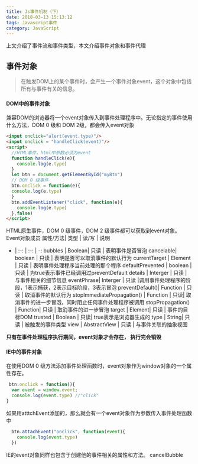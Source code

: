 ```yaml
---
title: Js事件机制（下）
date: 2018-03-13 15:13:12
tags: Javascript事件
category: JavaScript
---
```

上文介绍了事件流和事件类型，本文介绍事件对象和事件代理
## 事件对象
> 在触发DOM上的某个事件时，会产生一个事件对象event，这个对象中包括所有与事件有关的信息。

#### DOM中的事件对象
兼容DOM的浏览器将一个event对象传入到事件处理程序中。无论指定的事件使用什么方法，DOM 0 级和 DOM 2级，都会传入event对象
```html
<input onclick="alert(event.type)"/>
<input onclick = "handleClick(event)"/>
<script>
  //HTML事件，html中参数必须为event
  function handleClick(e){
    console.log(e.type)
  }
  let btn = document.getElementById("myBtn")
  // DOM 0 级事件
  btn.onclick = function(e){
  console.log(e.type)
  }
  btn.addEventListener("click", function(e){
    console.log(e.type)
  },false)
</script>
```

HTML原生事件，DOM 0 级事件，DOM 2 级事件都可以获取到event对象。
Event对象成员
属性/方法| 类型 | 读/写 | 说明
- | :-: | :-: |  -: 
bubbles | Boolean| 只读 | 表明事件是否冒泡 
cancelable| boolean | 只读 |  表明是否可以取消事件的默认行为
currentTarget | Element | 只读 | 表明事件处理程序当前处理的那个程序
defaultPrevented | boolean | 只读 | 为true表示事件已经调用过preventDefault
details | Interger | 只读 | 与事件相关的细节信息
eventPhrase| Interger | 只读 |调用事件处理程序的阶段，1表示捕获，2表示目标阶段，3表示冒泡 
preventDefault()| Function | 只读 | 取消事件的默认行为 
stopImmediatePropagation() | Function | 只读| 取消事件的进一步冒泡，同时阻止任何事件处理程序被调用
stopPropagation() | Function| 只读 | 取消事件的进一步冒泡
target | Element|  只读 | 事件的目标DOM
trusted | Boolean | 只读| true表示是浏览器生成的
type | String| 只读 | 被触发的事件类型
view | AbstractView | 只读 | 与事件关联的抽象视图

**只有在事件处理程序执行期间，event对象才会存在， 执行完会销毁**

#### IE中的事件对象
在使用DOM 0 级方法添加事件处理函数时，event对象作为window对象的一个属性存在。
```js
 btn.onclick = function(){
  var event = window.event;
  console.log(event.type) //"click"
}
```
如果用atttchEvent添加的，那么就会有一个event对象作为参数传入事件处理函数中
```js
  btn.attachEvent("onclick", function(event){
    console.log(event.type)
  })
```
IE的event对象同样也包含于创建他的事件相关的属性和方法。
cancelBubble
